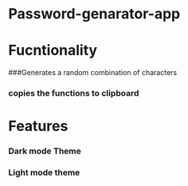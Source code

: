 # Password-genarator-app
# Fucntionality
###Generates a random combination of characters 
### copies the functions to clipboard
# Features 
### Dark mode Theme
### Light mode theme
